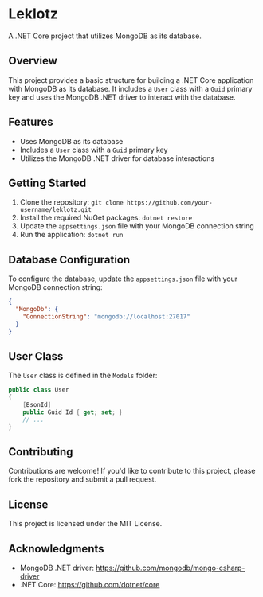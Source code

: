 

**Leklotz**
================

A .NET Core project that utilizes MongoDB as its database.

**Overview**
------------

This project provides a basic structure for building a .NET Core application with MongoDB as its database. It includes a `User` class with a `Guid` primary key and uses the MongoDB .NET driver to interact with the database.

**Features**
------------

* Uses MongoDB as its database
* Includes a `User` class with a `Guid` primary key
* Utilizes the MongoDB .NET driver for database interactions

**Getting Started**
-------------------

1. Clone the repository: `git clone https://github.com/your-username/leklotz.git`
2. Install the required NuGet packages: `dotnet restore`
3. Update the `appsettings.json` file with your MongoDB connection string
4. Run the application: `dotnet run`

**Database Configuration**
-------------------------

To configure the database, update the `appsettings.json` file with your MongoDB connection string:
```json
{
  "MongoDb": {
    "ConnectionString": "mongodb://localhost:27017"
  }
}
```
**User Class**
-------------

The `User` class is defined in the `Models` folder:
```csharp
public class User
{
    [BsonId]
    public Guid Id { get; set; }
    // ...
}
```
**Contributing**
------------

Contributions are welcome! If you'd like to contribute to this project, please fork the repository and submit a pull request.

**License**
-------

This project is licensed under the MIT License.

**Acknowledgments**
---------------

* MongoDB .NET driver: https://github.com/mongodb/mongo-csharp-driver
* .NET Core: https://github.com/dotnet/core
